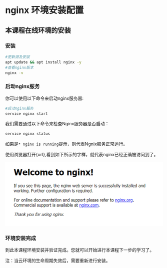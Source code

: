 # nginx 环境安装配置 			

## 本课程在线环境的安装

### 安装

```bash
#更新源及安装
apt update && apt install nginx -y
#查看nginx版本
nginx -v
```

### 启动nginx服务

你可以使用以下命令来启动nginx服务器:

```bash
#启动nginx服务
service nginx start
```

我们需要通过以下命令来检查Nginx服务器是否启动：

```bash
service nginx status
```

如果是`* nginx is running`提示，则代表Ngnix服务正常运行。

使用浏览器打开{url},看到如下所示的字样，就代表nginx已经正确被访问到了。

![image-20200415135139795](./images/nginx-welcome.png)

### 环境安装完成

到此本课程环境安装并验证完成。您就可以开始进行本课程下一步的学习了。

注：当云环境的生命周期失效后，需要重新进行安装。
